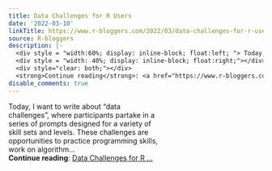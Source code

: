 ```yaml
---
title: Data Challenges for R Users
date: '2022-03-10'
linkTitle: https://www.r-bloggers.com/2022/03/data-challenges-for-r-users/
source: R-bloggers
description: |-
  <div style = "width:60%; display: inline-block; float:left; "> Today, I want to write about “data challenges”, where participants partake in a series of prompts designed for a variety of skill sets and levels. These challenges are opportunities to practice programming skills, work on algorithm...</div>
  <div style = "width: 40%; display: inline-block; float:right;"></div>
  <div style="clear: both;"></div>
  <strong>Continue reading</strong>: <a href="https://www.r-bloggers.com/2022/03/data-challenges-for-r-users/">Data Challenges for R ...
disable_comments: true
---
```

<div style = "width:60%; display: inline-block; float:left; "> Today, I want to write about “data challenges”, where participants partake in a series of prompts designed for a variety of skill sets and levels. These challenges are opportunities to practice programming skills, work on algorithm...</div>
<div style = "width: 40%; display: inline-block; float:right;"></div>
<div style="clear: both;"></div>
<strong>Continue reading</strong>: <a href="https://www.r-bloggers.com/2022/03/data-challenges-for-r-users/">Data Challenges for R ...